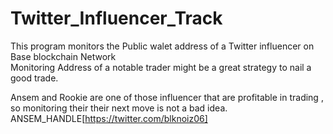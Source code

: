 # Twitter_Influencer_Track
This program monitors the Public walet address of a Twitter influencer on Base blockchain Network<br>
Monitoring Address of a notable trader might be a great strategy to nail a good trade.<br>


Ansem and Rookie are one of those influencer that are profitable in trading , so monitoring their their next move is not a bad idea. 
ANSEM_HANDLE[https://twitter.com/blknoiz06]
